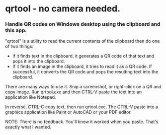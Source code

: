 # qrtool - no camera needed.

### Handle QR codes on Windows desktop using the clipboard and this app.

"qrtool" is a utility to read the current contents of the clipboard then do one of two things:

 - If it finds text in the clipboard, it generates a QR code of that text
        and pops it into the clipboard.
 - If it finds an image in the clipboard, it tries to read it as a QR code.  If successful, 
        it converts the QR code and pops the resulting text into the clipboard.

There are many ways to use it. Snip a screenshot, or right-click on a QR and copy image.
Run qrtool.exe and then CTRL-V paste the text into an application like Notepad.

In reverse, CTRL-C copy text, then run qrtool.exe.  The CTRL-V paste into a graphics 
application like Paint or AutoCAD or your PDF editor.

NOTE: There is no feedback. You'll know it worked when you paste. That's exactly
what I wanted.
